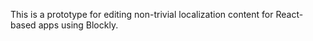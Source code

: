 This is a prototype for editing non-trivial localization content for
React-based apps using Blockly.
